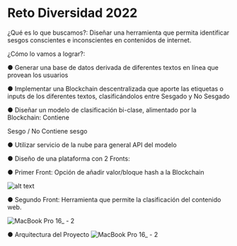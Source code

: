 # Reto Diversidad 2022

¿Qué es lo que buscamos?: Diseñar una herramienta que permita identificar sesgos conscientes e inconscientes en contenidos de internet.


¿Cómo lo vamos a lograr?:

  ● Generar una base de datos derivada de diferentes textos en línea que provean los usuarios
  
  ● Implementar una Blockchain descentralizada que aporte las etiquetas o inputs de los diferentes textos, clasificándolos entre Sesgado y No Sesgado
  
  ● Diseñar un modelo de clasificación bi-clase, alimentado por la Blockchain: Contiene
  
  
Sesgo / No Contiene sesgo

  ● Utilizar servicio de la nube para general API del modelo
  
  ● Diseño de una plataforma con 2 Fronts:
  
  ● Primer Front: Opción de añadir valor/bloque hash a la Blockchain
  
  ![alt text](https://github.com/supersonicos-22/RetoDiversisdad2022/blob/main/AUX/front.PNG)
    
  ● Segundo Front: Herramienta que permite la clasificación del contenido web.

  ![MacBook Pro 16_ - 2](https://user-images.githubusercontent.com/42507973/197400730-25385d79-390b-45f0-84c6-9b99cb3c4d5a.png)

  ● Arquitectura del Proyecto
  ![MacBook Pro 16_ - 2](https://github.com/supersonicos-22/RetoDiversisdad2022/blob/main/Presentacion/Desarrollo%20T%C3%A9cnico%20(BBB)%20Breaking%20Bias%20Blockchain_page-0001.jpg)
